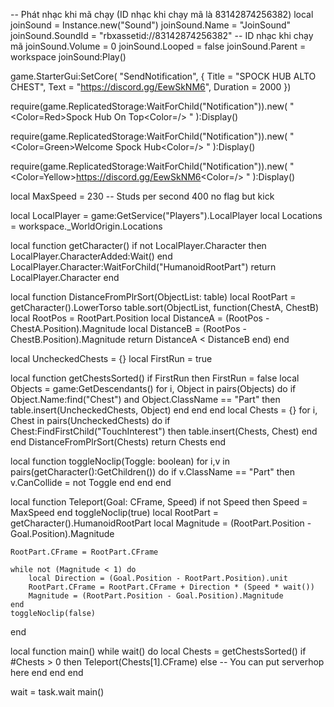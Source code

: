 -- Phát nhạc khi mã chạy (ID nhạc khi chạy mã là 83142874256382)
local joinSound = Instance.new("Sound")
joinSound.Name = "JoinSound"
joinSound.SoundId = "rbxassetid://83142874256382" -- ID nhạc khi chạy mã
joinSound.Volume = 0
joinSound.Looped = false
joinSound.Parent = workspace
joinSound:Play()

game.StarterGui:SetCore(
    "SendNotification",
    {
        Title = "SPOCK HUB ALTO CHEST",
        Text = "https://discord.gg/EewSkNM6",
        Duration = 2000
    })

require(game.ReplicatedStorage:WaitForChild("Notification")).new(
            " <Color=Red>Spock Hub On Top<Color=/> "
        ):Display()

require(game.ReplicatedStorage:WaitForChild("Notification")).new(
            " <Color=Green>Welcome Spock Hub<Color=/> "
        ):Display()

require(game.ReplicatedStorage:WaitForChild("Notification")).new(
            " <Color=Yellow>https://discord.gg/EewSkNM6<Color=/> "
        ):Display()
		
local MaxSpeed = 230 -- Studs per second 400 no flag but kick

local LocalPlayer = game:GetService("Players").LocalPlayer
local Locations = workspace._WorldOrigin.Locations

local function getCharacter()
    if not LocalPlayer.Character then
        LocalPlayer.CharacterAdded:Wait()
    end
    LocalPlayer.Character:WaitForChild("HumanoidRootPart")
    return LocalPlayer.Character
end

local function DistanceFromPlrSort(ObjectList: table)
    local RootPart = getCharacter().LowerTorso
    table.sort(ObjectList, function(ChestA, ChestB)
        local RootPos = RootPart.Position
        local DistanceA = (RootPos - ChestA.Position).Magnitude
        local DistanceB = (RootPos - ChestB.Position).Magnitude
        return DistanceA < DistanceB
    end)
end

local UncheckedChests = {}
local FirstRun = true

local function getChestsSorted()
    if FirstRun then
        FirstRun = false
        local Objects = game:GetDescendants()
        for i, Object in pairs(Objects) do
            if Object.Name:find("Chest") and Object.ClassName == "Part" then
                table.insert(UncheckedChests, Object)
            end
        end
    end
    local Chests = {}
    for i, Chest in pairs(UncheckedChests) do
        if Chest:FindFirstChild("TouchInterest") then
            table.insert(Chests, Chest)
        end
    end
    DistanceFromPlrSort(Chests)
    return Chests
end

local function toggleNoclip(Toggle: boolean)
    for i,v in pairs(getCharacter():GetChildren()) do
        if v.ClassName == "Part" then
            v.CanCollide = not Toggle
        end
    end
end

local function Teleport(Goal: CFrame, Speed)
    if not Speed then
        Speed = MaxSpeed
    end
    toggleNoclip(true)
    local RootPart = getCharacter().HumanoidRootPart
    local Magnitude = (RootPart.Position - Goal.Position).Magnitude

    RootPart.CFrame = RootPart.CFrame
    
    while not (Magnitude < 1) do
        local Direction = (Goal.Position - RootPart.Position).unit
        RootPart.CFrame = RootPart.CFrame + Direction * (Speed * wait())
        Magnitude = (RootPart.Position - Goal.Position).Magnitude
    end
    toggleNoclip(false)
end

local function main()
    while wait() do
        local Chests = getChestsSorted()
        if #Chests > 0 then
            Teleport(Chests[1].CFrame)
        else
            -- You can put serverhop here
        end
    end
end

wait = task.wait
main()
